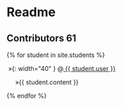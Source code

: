# Readme 
## Contributors 61

{% for student in site.students %}

   &nbsp;»<img src="{{ student.image }}" alt="">{: width="40" }
@<a href="https://github.com/{{ student.user }}">
      {{ student.user }}
     </a>
     
   &nbsp;&nbsp;&nbsp;&nbsp;&nbsp;»{{ student.content }}

{% endfor %}
&nbsp; <br />

